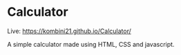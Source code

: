 # Calculator

Live: https://kombini21.github.io/Calculator/


A simple calculator made using HTML, CSS and javascript.

